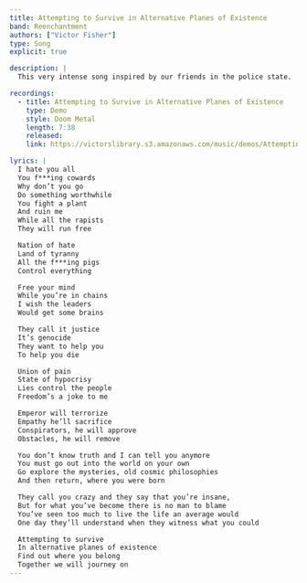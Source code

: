 ```yaml
---
title: Attempting to Survive in Alternative Planes of Existence
band: Reenchantment
authors: ["Victor Fisher"]
type: Song
explicit: true

description: |
  This very intense song inspired by our friends in the police state.

recordings:
  - title: Attempting to Survive in Alternative Planes of Existence
    type: Demo
    style: Doom Metal
    length: 7:38
    released: 
    link: https://victorslibrary.s3.amazonaws.com/music/demos/Attempting+to+Survive+in+Alternative+Planes+of+Existence.mp3

lyrics: |
  I hate you all
  You f***ing cowards
  Why don’t you go
  Do something worthwhile
  You fight a plant
  And ruin me
  While all the rapists
  They will run free

  Nation of hate
  Land of tyranny
  All the f***ing pigs
  Control everything

  Free your mind
  While you’re in chains
  I wish the leaders
  Would get some brains

  They call it justice
  It’s genocide
  They want to help you
  To help you die

  Union of pain
  State of hypocrisy
  Lies control the people
  Freedom’s a joke to me

  Emperor will terrorize
  Empathy he’ll sacrifice
  Conspirators, he will approve
  Obstacles, he will remove

  You don’t know truth and I can tell you anymore
  You must go out into the world on your own
  Go explore the mysteries, old cosmic philosophies
  And then return, where you were born

  They call you crazy and they say that you’re insane,
  But for what you’ve become there is no man to blame
  You’ve seen too much to live the life an average would
  One day they’ll understand when they witness what you could

  Attempting to survive
  In alternative planes of existence
  Find out where you belong
  Together we will journey on
---
```

